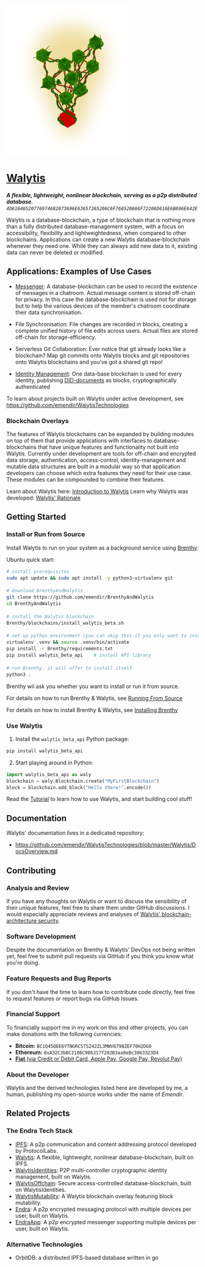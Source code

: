 ![](./graphics/WalytisIcon.png)




# [Walytis](https://github.com/emendir/WalytisTechnologies/blob/master/Walytis/Meaning/IntroductionToWalytis.md)

**_A flexible, lightweight, nonlinear blockchain, serving as a p2p distributed database._**
_`4D61646520776974682073696E63657265206C6F766520666F72206D616E6B696E642E`_

Walytis is a database-blockchain, a type of blockchain that is nothing more than a fully distributed database-management system, with a focus on accessibility, flexibility and lightweightedness, when compared to other blockchains.
Applications can create a new Walytis database-blockchain whenever they need one.
While they can always add new data to it, existing data can never be deleted or modified.

## Applications: Examples of Use Cases

- [Messenger](https://github.com/emendir/Endra): A database-blockchain can be used to record the existence of messages in a chatroom. Actual message content is stored off-chain for privacy. In this case the database-blockchain is used not for storage but to help the various devices of the member's chatroom coordinate their data synchronisation.
  
- File Synchronisation: File changes are recorded in blocks, creating a complete unified history of file edits across users. Actual files are stored off-chain for storage-efficiency.
  
- Serverless Git Collaboration: Ever notice that git already looks like a blockchain? Map git commits onto Walytis blocks and git repositories onto Walytis blockchains and you've got a shared git repo!
  
- [Identity Management](https://github.com/emendir/WalytisIdentities): One data-base blockchain is used for every identity, publishing [DID-documents](https://www.w3.org/TR/did-1.0/) as blocks, cryptographically authenticated
  
To learn about projects built on Walytis under active development, see https://github.com/emendir/WalytisTechnologies

### Blockchain Overlays

The features of Walytis blockchains can be expanded by building modules on top of them that provide applications with interfaces to database-blockchains that have unique features and functionality not built into Walytis.
Currently under development are tools for off-chain and encrypted data storage, authentication, access-control, identity-management and mutable data structures are built in a modular way so that application developers can choose which extra features they need for their use case. These modules can be compounded to combine their features.


Learn about Walytis here: [Introduction to Walytis](https://github.com/emendir/WalytisTechnologies/blob/master/Walytis/Meaning/IntroductionToWalytis.md)
Learn why Walytis was developed: [Walytis' Rationale](https://github.com/emendir/WalytisTechnologies/blob/master/Walytis/Meaning/WalytisRationale.md)


## Getting Started

### Install or Run from Source

Install Walytis to run on your system as a background service using [Brenthy](https://github.com/emendir/BrenthyAndWalytis/):

Ubuntu quick start:

```sh
# install prerequisites
sudo apt update && sudo apt install -y python3-virtualenv git

# download BrenthyAndWalytis
git clone https://github.com/emendir/BrenthyAndWalytis
cd BrenthyAndWalytis

# install the Walytis blockchain
Brenthy/blockchains/install_walytis_beta.sh

# set up python environment (you can skip this if you only want to install)
virtualenv .venv && source .venv/bin/activate
pip install -r Brenthy/requirements.txt
pip install walytis_beta_api    # install API library

# run Brenthy, it will offer to install itself
python3 .
```

Brenthy wil ask you whether you want to install or run it from source.

For details on how to run Brenthy & Walytis, see [Running From Source](https://github.com/emendir/BrenthyAndWalytis/blob/master/Documentation/Brenthy/User/RunningFromSource.md)

For details on how to install Brenthy & Walytis, see [Installing Brenthy](https://github.com/emendir/BrenthyAndWalytis/blob/master/Documentation/Brenthy/User/InstallingBrenthy.md)

### Use Walytis

1. Install the `walytis_beta_api` Python package:

```sh
pip install walytis_beta_api
```

2. Start playing around in Python:

```python
import walytis_beta_api as waly
blockchain = waly.Blockchain.create("MyFirstBlockchain")
block = blockchain.add_block("Hello there!".encode())
```

Read the [Tutorial](https://github.com/emendir/WalytisTechnologies/blob/master/Walytis/Tutorials/0-TutorialOverview.md) to learn how to use Walytis, and start building cool stuff!

## Documentation

Walytis' documentation lives in a dedicated repository:
- https://github.com/emendir/WalytisTechnologies/blob/master/Walytis/DocsOverview.md

## Contributing

### Analysis and Review

If you have any thoughts on Walytis or want to discuss the sensibility of their unique features, feel free to share them under GitHub discussions.
I would especially appreciate reviews and analyses of [Walytis' blockchain-architecture security](https://github.com/emendir/WalytisTechnologies/blob/master/Walytis/Technical/WalytisBlockchainSecurity.md).

### Software Development

Despite the documentation on Brenthy & Walytis' DevOps not being written yet, feel free to submit pull requests via GitHub if you think you know what you're doing.

### Feature Requests and Bug Reports

If you don't have the time to learn how to contribute code directly, feel free to request features or report bugs via GitHub Issues.

### Financial Support

To financially support me in my work on this and other projects, you can make donations with the following currencies:

- **Bitcoin:** `BC1Q45QEE6YTNGRC5TSZ42ZL3MWV8798ZEF70H2DG0`
- **Ethereum:** `0xA32C3bBC2106C986317f202B3aa8eBc3063323D4`
- [**Fiat** (via Credit or Debit Card, Apple Pay, Google Pay, Revolut Pay)](https://checkout.revolut.com/pay/4e4d24de-26cf-4e7d-9e84-ede89ec67f32)


### About the Developer

Walytis and the derived technologies listed here are developed by me, a human, publishing my open-source works under the name of _Emendir_. 

## Related Projects
### The Endra Tech Stack

- [IPFS](https://ipfs.tech):  A p2p communication and content addressing protocol developed by ProtocolLabs.
- [Walytis](https://github.com/emendir/Walytis_Beta): A flexible, lightweight, nonlinear database-blockchain, built on IPFS.
- [WalytisIdentities](https://github.com/emendir/WalytisIdentities): P2P multi-controller cryptographic identity management, built on Walytis.
- [WalytisOffchain](https://github.com/emendir/WalytisOffchain): Secure access-controlled database-blockchain, built on WalytisIdentities.
- [WalytisMutability](https://github.com/emendir/WalytisMutability): A Walytis blockchain overlay featuring block mutability.
- [Endra](https://github.com/emendir/Endra): A p2p encrypted messaging protocol with multiple devices per user, built on Walytis.
- [EndraApp](https://github.com/emendir/EndraApp): A p2p encrypted messenger supporting multiple devices per user, built on Walytis.

### Alternative Technologies
- OrbitDB: a distributed IPFS-based database written in go
